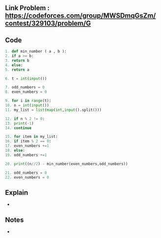 ## **Link Problem** : https://codeforces.com/group/MWSDmqGsZm/contest/329103/problem/G

## **Code**

```python
1. def min_number ( a , b ):
2. if a >= b:
3. return b
4. else:
5. return a

6. t = int(input())

7. odd_numbers = 0
8. even_numbers = 0

9. for i in range(t):
10. n = int(input())
11. my_list = list(map(int,input().split()))

12. if n % 2 != 0:
13. print(-1)
14. continue

15. for item in my_list:
16. if item % 2 == 0:
17. even_numbers +=1
18. else:
19. odd_numbers +=1

20. print((n//2) - min_number(even_numbers,odd_numbers))

21. odd_numbers = 0
22. even_numbers = 0
```

## **Explain**
- 

## **Notes**
- 
